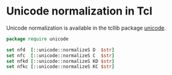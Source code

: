 # Unicode normalization in Tcl

Unicode normalization is available in the tcllib package
[unicode](http://tcllib.sourceforge.net/doc/unicode.html).

```tcl
package require unicode

set nfd  [::unicode::normalizeS D  $str]
set nfc  [::unicode::normalizeS C  $str]
set nfkd [::unicode::normalizeS KD $str]
set nfkc [::unicode::normalizeS KC $str]
```
